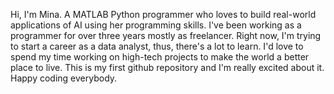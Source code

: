 Hi, I'm Mina. A MATLAB Python programmer who loves to build real-world applications of AI using her programming skills. 
I've been working as a programmer for over three years mostly as freelancer.
Right now, I'm trying to start a career as a data analyst, thus, there's a lot to learn.
I'd love to spend my time working on high-tech projects to make the world a better place to live.
This is my first github repository and I'm really excited about it.
Happy coding everybody.
